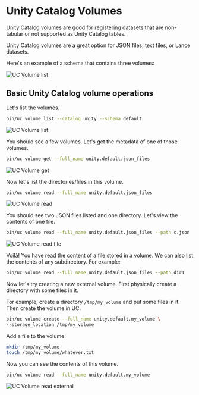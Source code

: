 # Unity Catalog Volumes

Unity Catalog volumes are good for registering datasets that are non-tabular or not supported as Unity Catalog tables.

Unity Catalog volumes are a great option for JSON files, text files, or Lance datasets.

Here's an example of a schema that contains three volumes:

![UC Volume list](../assets/images/uc_volume_example.png)

## Basic Unity Catalog volume operations

Let's list the volumes.

```sh
bin/uc volume list --catalog unity --schema default
```

![UC Volume list](../assets/images/uc_volume_list.png)

You should see a few volumes. Let's get the metadata of one of those volumes.

```sh
bin/uc volume get --full_name unity.default.json_files
```

![UC Volume get](../assets/images/uc_volume_get.png)

Now let's list the directories/files in this volume.

```sh
bin/uc volume read --full_name unity.default.json_files
```

![UC Volume read](../assets/images/uc_volume_read.png)

You should see two JSON files listed and one directory. Let's view the contents of one file.

```sh
bin/uc volume read --full_name unity.default.json_files --path c.json
```

![UC Volume read file](../assets/images/uc_volume_read_file.png)

Voilà! You have read the content of a file stored in a volume. We can also list the contents of any subdirectory. For example:

```sh
bin/uc volume read --full_name unity.default.json_files --path dir1
```

Now let's try creating a new external volume. First physically create a directory with some files in it.

For example, create a directory `/tmp/my_volume` and put some files in it.  Then create the volume in UC.

```sh
bin/uc volume create --full_name unity.default.my_volume \
--storage_location /tmp/my_volume
```

Add a file to the volume:

```sh
mkdir /tmp/my_volume
touch /tmp/my_volume/whatever.txt
```

Now you can see the contents of this volume.

```sh
bin/uc volume read --full_name unity.default.my_volume
```

![UC Volume read external](../assets/images/uc_volume_read_external.png)
